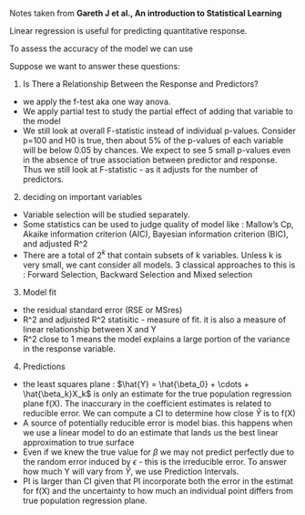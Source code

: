 Notes taken from  **Gareth J et al., An introduction to Statistical Learning**

Linear regression is useful for predicting quantitative response. 

To assess the accuracy of the model we can use 


Suppose we want to answer these questions:

1) Is There a Relationship Between the Response and Predictors?
- we apply the f-test aka one way anova.
- We apply partial test to study the partial effect of adding that variable to the model
- We still look at overall F-statistic instead of individual p-values. Consider p=100 and H0 is true, then about 5% of the p-values of each variable will be below 0.05 by chances. We expect to see 5 small p-values even in the absence of true association between predictor and response. Thus we still look at F-statistic - as it adjusts for the number of predictors. 
  
2) deciding on important variables 
 - Variable selection will be studied separately. 
 - Some statistics can be used to judge quality of model like : Mallow’s Cp, Akaike information criterion (AIC), Bayesian information criterion (BIC), and adjusted R^2
 - There are a total of $2^k$ that contain subsets of k variables. Unless k is very small, we cant consider all models. 3 classical approaches to this is : Forward Selection, Backward Selection and Mixed selection

3) Model fit
- the residual standard error (RSE or MSres)
- R^2 and adjuisted R^2 statisitic - measure of fit. it is also a measure of linear relationship between X and Y
- R^2 close to 1 means the model explains a large portion of the variance in the response variable. 

4) Predictions
- the least squares plane : $\hat{Y} = \hat{\beta_0} + \cdots + \hat{\beta_k}X_k$ is only an estimate for the true population regression plane f(X). The inaccurary in the coefficient estimates is related to reducible error. We can compute a CI to determine how close $\hat{Y}$ is to f(X)
- A source of potentially reducible error is model bias. this happens when we use a linear model to do an estimate that lands us the best linear approximation to true surface
- Even if we knew the true value for $\beta$ we may not predict perfectly due to the random error induced by $\epsilon$ - this is the irreducible error. To answer how much Y will vary from $\hat{Y}$, we use Prediction Intervals. 
- PI is larger than CI given that PI incorporate both the error in the estimat for f(X) and the uncertainty to how much an individual point differs from true population regression plane.